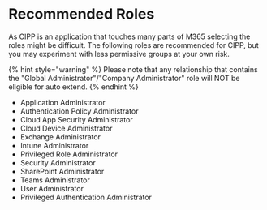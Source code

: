 # Recommended Roles

As CIPP is an application that touches many parts of M365 selecting the roles might be difficult. The following roles are recommended for CIPP, but you may experiment with less permissive groups at your own risk.

{% hint style="warning" %}
Please note that any relationship that contains the "Global Administrator"/"Company Administrator" role will NOT be eligible for auto extend.
{% endhint %}

* Application Administrator
* Authentication Policy Administrator
* Cloud App Security Administrator
* Cloud Device Administrator
* Exchange Administrator
* Intune Administrator
* Privileged Role Administrator
* Security Administrator
* SharePoint Administrator
* Teams Administrator
* User Administrator
* Privileged Authentication Administrator
